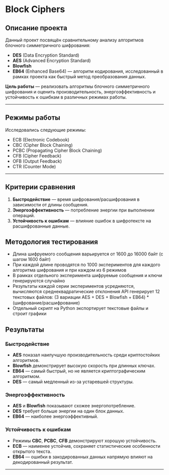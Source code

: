 # Block Ciphers
## Описание проекта
Данный проект посвящён сравнительному анализу алгоритмов блочного симметричного шифрования:
- **DES** (Data Encryption Standard)
- **AES** (Advanced Encryption Standard)
- **Blowfish**
- **EB64** (Enhanced Base64) — алгоритм кодирования, исследованный в рамках проекта как быстрый метод преобразования данных.

**Цель работы** — реализовать алгоритмы блочного симметричного шифрования и оценить производительность, энергоэффективность и устойчивость к ошибкам в различных режимах работы.

---

## Режимы работы
Исследовались следующие режимы:
- ECB (Electronic Codebook)
- CBC (Cipher Block Chaining)
- PCBC (Propagating Cipher Block Chaining)
- CFB (Cipher Feedback)
- OFB (Output Feedback)
- CTR (Counter Mode)

---

## Критерии сравнения
1. **Быстродействие** — время шифрования/расшифрования в зависимости от длины сообщения.
2. **Энергоэффективность** — потребление энергии при выполнении операций.
3. **Устойчивость к ошибкам** — влияние ошибок в шифротексте на расшифрованные данные.

## Методология тестирования

- Длина шифруемого сообщения варьируется от 1600 до 16000 байт (с шагом 1600 байт) 
- При каждой длине проводятся по 1000 экспериментов для каждого алгоритма
шифрования и при каждом из 6 режимов
- В рамках отдельного эксперимента шифруемые сообщения и ключи генерируются
случайно
- Результаты каждой серии экспериментов усредняются, вычисляются
среднеквадратические отклонения
API генерирует 12 текстовых файлов:
(3 вариации AES + DES + Blowﬁsh + EB64) * (шифрование/расшифрование)
- Отдельный скрипт на Python экспортирует текстовые файлы и строит графики


## Результаты
### Быстродействие
- **AES** показал наилучшую производительность среди криптостойких алгоритмов.
- **Blowfish** демонстрирует высокую скорость при длинных ключах.
- **EB64** — самый быстрый, но не является криптографическим алгоритмом.
- **DES** — самый медленный из-за устаревшей структуры.

### Энергоэффективность
- **AES** и **Blowfish** показывают схожее энергопотребление.
- **DES** требует больше энергии на один блок данных.
- **EB64** — наиболее энергоэффективный.

### Устойчивость к ошибкам
- Режимы **CBC**, **PCBC**, **CFB** демонстрируют хорошую устойчивость.
- **ECB** — наименее устойчив, сохраняет статистические особенности открытого текста.
- **EB64** — ошибки в закодированных данных напрямую влияют на декодированный результат.

---